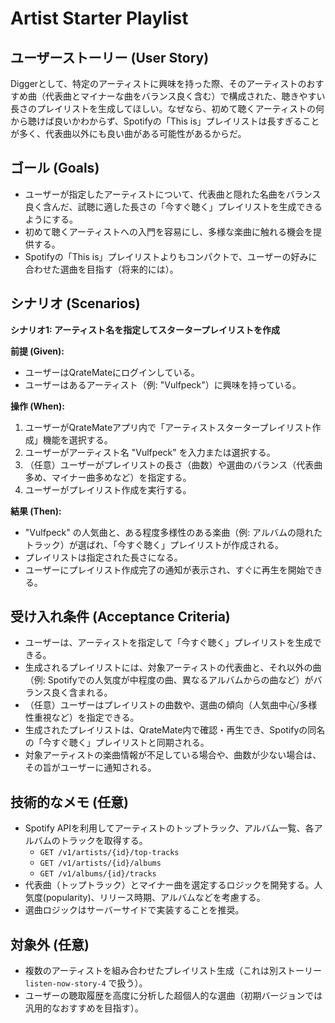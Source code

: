 # Artist Starter Playlist

## ユーザーストーリー (User Story)

Diggerとして、特定のアーティストに興味を持った際、そのアーティストのおすすめ曲（代表曲とマイナーな曲をバランス良く含む）で構成された、聴きやすい長さのプレイリストを生成してほしい。なぜなら、初めて聴くアーティストの何から聴けば良いかわからず、Spotifyの「This is」プレイリストは長すぎることが多く、代表曲以外にも良い曲がある可能性があるからだ。

## ゴール (Goals)

- ユーザーが指定したアーティストについて、代表曲と隠れた名曲をバランス良く含んだ、試聴に適した長さの「今すぐ聴く」プレイリストを生成できるようにする。
- 初めて聴くアーティストへの入門を容易にし、多様な楽曲に触れる機会を提供する。
- Spotifyの「This is」プレイリストよりもコンパクトで、ユーザーの好みに合わせた選曲を目指す（将来的には）。

## シナリオ (Scenarios)

**シナリオ1: アーティスト名を指定してスタータープレイリストを作成**

**前提 (Given):**

- ユーザーはQrateMateにログインしている。
- ユーザーはあるアーティスト（例: "Vulfpeck"）に興味を持っている。

**操作 (When):**

1. ユーザーがQrateMateアプリ内で「アーティストスタータープレイリスト作成」機能を選択する。
2. ユーザーがアーティスト名 "Vulfpeck" を入力または選択する。
3. （任意）ユーザーがプレイリストの長さ（曲数）や選曲のバランス（代表曲多め、マイナー曲多めなど）を指定する。
4. ユーザーがプレイリスト作成を実行する。

**結果 (Then):**

- "Vulfpeck" の人気曲と、ある程度多様性のある楽曲（例: アルバムの隠れたトラック）が選ばれ、「今すぐ聴く」プレイリストが作成される。
- プレイリストは指定された長さになる。
- ユーザーにプレイリスト作成完了の通知が表示され、すぐに再生を開始できる。

## 受け入れ条件 (Acceptance Criteria)

- ユーザーは、アーティストを指定して「今すぐ聴く」プレイリストを生成できる。
- 生成されるプレイリストには、対象アーティストの代表曲と、それ以外の曲（例: Spotifyでの人気度が中程度の曲、異なるアルバムからの曲など）がバランス良く含まれる。
- （任意）ユーザーはプレイリストの曲数や、選曲の傾向（人気曲中心/多様性重視など）を指定できる。
- 生成されたプレイリストは、QrateMate内で確認・再生でき、Spotifyの同名の「今すぐ聴く」プレイリストと同期される。
- 対象アーティストの楽曲情報が不足している場合や、曲数が少ない場合は、その旨がユーザーに通知される。

## 技術的なメモ (任意)

- Spotify APIを利用してアーティストのトップトラック、アルバム一覧、各アルバムのトラックを取得する。
  - `GET /v1/artists/{id}/top-tracks`
  - `GET /v1/artists/{id}/albums`
  - `GET /v1/albums/{id}/tracks`
- 代表曲（トップトラック）とマイナー曲を選定するロジックを開発する。人気度(popularity)、リリース時期、アルバムなどを考慮する。
- 選曲ロジックはサーバーサイドで実装することを推奨。

## 対象外 (任意)

- 複数のアーティストを組み合わせたプレイリスト生成（これは別ストーリー `listen-now-story-4` で扱う）。
- ユーザーの聴取履歴を高度に分析した超個人的な選曲（初期バージョンでは汎用的なおすすめを目指す）。
